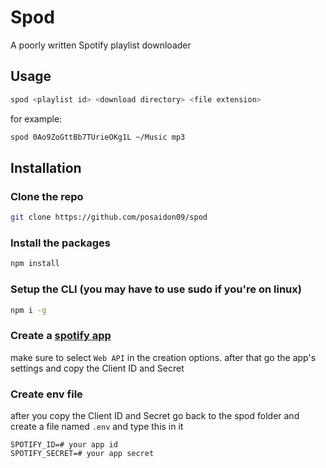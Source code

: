 # Spod
 A poorly written Spotify playlist downloader

## Usage
```bash
spod <playlist id> <download directory> <file extension>
```
for example:
```bash
spod 0Ao9ZoGttBb7TUrieOKg1L ~/Music mp3
```

## Installation
### Clone the repo
 ```bash
 git clone https://github.com/posaidon09/spod
 ```
### Install the packages
 ```bash
 npm install
 ```
### Setup the CLI (you may have to use sudo if you're on linux)
 ```bash
 npm i -g
 ```
### Create a [spotify app](https://developer.spotify.com/dashboard) 
make sure to select `Web API` in the creation options. after that go the app's settings and copy the Client ID and Secret

### Create env file
after you copy the Client ID and Secret go back to the spod folder and create a file named `.env` and type this in it
```env
SPOTIFY_ID=# your app id
SPOTIFY_SECRET=# your app secret
```
